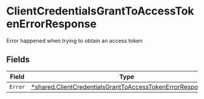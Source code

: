 # ClientCredentialsGrantToAccessTokenErrorResponse

Error happened when trying to obtain an access token


## Fields

| Field                                                                                                                                                | Type                                                                                                                                                 | Required                                                                                                                                             | Description                                                                                                                                          |
| ---------------------------------------------------------------------------------------------------------------------------------------------------- | ---------------------------------------------------------------------------------------------------------------------------------------------------- | ---------------------------------------------------------------------------------------------------------------------------------------------------- | ---------------------------------------------------------------------------------------------------------------------------------------------------- |
| `Error`                                                                                                                                              | [*shared.ClientCredentialsGrantToAccessTokenErrorResponseError](../../../pkg/models/shared/clientcredentialsgranttoaccesstokenerrorresponseerror.md) | :heavy_minus_sign:                                                                                                                                   | N/A                                                                                                                                                  |